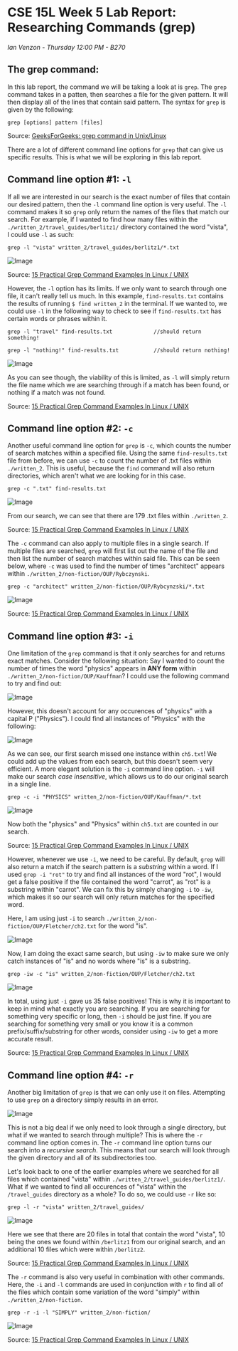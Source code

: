 # CSE 15L Week 5 Lab Report: Researching Commands (grep)

*Ian Venzon - Thursday 12:00 PM - B270*

## The grep command:

In this lab report, the command we will be taking a look at is `grep`. The `grep` command takes in a patten, then searches a file for the given pattern. It will then display all of the lines that contain said pattern. The syntax for `grep` is given by the following:

```
grep [options] pattern [files]
```

Source: [GeeksForGeeks: grep command in Unix/Linux](https://www.geeksforgeeks.org/grep-command-in-unixlinux/)

There are a lot of different command line options for `grep` that can give us specific results. This is what we will be exploring in this lab report.

## Command line option #1: `-l`

If all we are interested in our search is the exact number of files that contain our desired pattern, then the `-l` command line option is very useful. The `-l` command makes it so `grep` only return the names of the files that match our search. For example, if I wanted to find how many files within the `./written_2/travel_guides/berlitz1/` directory contained the word "vista", I could use `-l` as such:

```
grep -l "vista" written_2/travel_guides/berlitz1/*.txt
```

![Image](https://i.imgur.com/3vqe1eN.png)

Source: [15 Practical Grep Command Examples In Linux / UNIX](https://www.thegeekstuff.com/2009/03/15-practical-unix-grep-command-examples/)

However, the `-l` option has its limits. If we only want to search through one file, it can't really tell us much. In this example, `find-results.txt` contains the results of running `$ find written_2` in the terminal. If we wanted to, we could use `-l` in the following way to check to see if `find-results.txt` has certain words or phrases within it.

```
grep -l "travel" find-results.txt             //should return something!

grep -l "nothing!" find-results.txt           //should return nothing!
```

![Image](https://i.imgur.com/N5pPEp8.png)

As you can see though, the viability of this is limited, as `-l` will simply return the file name which we are searching through if a match has been found, or nothing if a match was not found.

Source: [15 Practical Grep Command Examples In Linux / UNIX](https://www.thegeekstuff.com/2009/03/15-practical-unix-grep-command-examples/)

## Command line option #2: `-c`

Another useful command line option for `grep` is `-c`, which counts the number of search matches within a specified file. Using the same `find-results.txt` file from before, we can use `-c` to count the number of .txt files within `./written_2`. This is useful, because the `find` command will also return directories, which aren't what we are looking for in this case.

```
grep -c ".txt" find-results.txt
```
![Image](https://i.imgur.com/B2XIrtW.png)

From our search, we can see that there are 179 .txt files within `./written_2`.

Source: [15 Practical Grep Command Examples In Linux / UNIX](https://www.thegeekstuff.com/2009/03/15-practical-unix-grep-command-examples/)

The `-c` command can also apply to multiple files in a single search. If multiple files are searched, `grep` will first list out the name of the file and then list the number of search matches within said file. This can be seen below, where `-c` was used to find the number of times "architect" appears within `./written_2/non-fiction/OUP/Rybczynski`.

```
grep -c "architect" written_2/non-fiction/OUP/Rybcynzski/*.txt
```
![Image](https://i.imgur.com/pw0NxMP.png)

Source: [15 Practical Grep Command Examples In Linux / UNIX](https://www.thegeekstuff.com/2009/03/15-practical-unix-grep-command-examples/)

## Command line option #3: `-i`

One limitation of the `grep` command is that it only searches for and returns exact matches. Consider the following situation: Say I wanted to count the number of times the word "physics" appears in **ANY form** within `./written_2/non-fiction/OUP/Kauffman`? I could use the following command to try and find out:

![Image](https://i.imgur.com/FJIUdoL.png)

However, this doesn't account for any occurences of "physics" with a capital P ("Physics"). I could find all instances of "Physics" with the following:

![Image](https://i.imgur.com/zDbTdAg.png)

As we can see, our first search missed one instance within `ch5.txt`! We could add up the values from each search, but this doesn't seem very efficient. A more elegant solution is the `-i` command line option. `-i` will make our search *case insensitive*, which allows us to do our original search in a single line.

```
grep -c -i "PHYSICS" written_2/non-fiction/OUP/Kauffman/*.txt
```
![Image](https://i.imgur.com/cfTHYjP.png)

Now both the "physics" and "Physics" within `ch5.txt` are counted in our search.

Source: [15 Practical Grep Command Examples In Linux / UNIX](https://www.thegeekstuff.com/2009/03/15-practical-unix-grep-command-examples/)

However, whenever we use `-i`, we need to be careful. By default, `grep` will also return a match if the search pattern is a *substring* within a word. If I used `grep -i "rot"` to try and find all instances of the word "rot", I would get a false positive if the file contained the word "carrot", as "rot" is a substring within "carrot". We can fix this by simply changing `-i` to `-iw`, which makes it so our search will only return matches for the specified word.

Here, I am using just `-i` to search `./written_2/non-fiction/OUP/Fletcher/ch2.txt` for the word "is". 

![Image](https://i.imgur.com/QPBXFmw.png)

Now, I am doing the exact same search, but using `-iw` to make sure we only catch instances of "is" and no words where "is" is a substring.

```
grep -iw -c "is" written_2/non-fiction/OUP/Fletcher/ch2.txt
```
![Image](https://i.imgur.com/RpwQIFf.png)

In total, using just `-i` gave us 35 false positives! This is why it is important to keep in mind what exactly you are searching. If you are searching for something very specific or long, then `-i` should be just fine. If you are searching for something very small or you know it is a common prefix/suffix/substring for other words, consider using `-iw` to get a more accurate result.

Source: [15 Practical Grep Command Examples In Linux / UNIX](https://www.thegeekstuff.com/2009/03/15-practical-unix-grep-command-examples/)

## Command line option #4: `-r`

Another big limitation of `grep` is that we can only use it on files. Attempting to use `grep` on a directory simply results in an error.

![Image](https://i.imgur.com/ytF9rAb.png)

This is not a big deal if we only need to look through a single directory, but what if we wanted to search through multiple? This is where the `-r` command line option comes in. The `-r` command line option turns our search into a *recursive search*. This means that our search will look through the given directory and all of its subdirectories too.

Let's look back to one of the earlier examples where we searched for all files which contained "vista" within `./written_2/travel_guides/berlitz1/`. What if we wanted to find all occurences of "vista" within the `/travel_guides` directory as a whole? To do so, we could use `-r` like so:

```
grep -l -r "vista" written_2/travel_guides/
```
![Image](https://i.imgur.com/dvwU2FC.png)

Here we see that there are 20 files in total that contain the word "vista", 10 being the ones we found within `/berlitz1` from our original search, and an additional 10 files which were within `/berlitz2`.

Source: [15 Practical Grep Command Examples In Linux / UNIX](https://www.thegeekstuff.com/2009/03/15-practical-unix-grep-command-examples/)

The `-r` command is also very useful in combination with other commands. Here, the `-i` and `-l` commands are used in conjunction with `r` to find all of the files which contain some variation of the word "simply" within `./written_2/non-fiction`.

```
grep -r -i -l "SIMPLY" written_2/non-fiction/
```

![Image](https://i.imgur.com/zlNUOAY.png)

Source: [15 Practical Grep Command Examples In Linux / UNIX](https://www.thegeekstuff.com/2009/03/15-practical-unix-grep-command-examples/)
